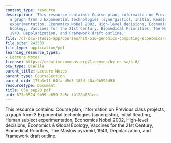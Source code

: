 ```yaml
---
content_type: resource
description: 'This resource contains: Course plan, information on Previous class projects,
  a graph from 3 Exponential technologies (synergistic), Initial Reading, Human subject
  experimentation, Economics Nobel 2002, High-level decisions, Economics & Global
  Ecology, Vaccines for the 21st Century, Biomedical Priorities, The Maslow pyramid,
  1943, Depolarization, and Framework draft outline.'
file: /ol-ocw-studio-app/courses/hst-510-genomics-computing-economics-and-society-fall-2005/673e35249b99e6592e5cfb128a031cec_05a_sep20.pdf
file_size: 242533
file_type: application/pdf
learning_resource_types:
- Lecture Notes
license: https://creativecommons.org/licenses/by-nc-sa/4.0/
ocw_type: OCWFile
parent_title: Lecture Notes
parent_type: CourseSection
parent_uid: 175a3e11-64fa-d5d3-183d-48aa9b598d93
resourcetype: Document
title: 05a_sep20.pdf
uid: 673e3524-9b99-e659-2e5c-fb128a031cec
---
```

This resource contains: Course plan, information on Previous class projects, a graph from 3 Exponential technologies (synergistic), Initial Reading, Human subject experimentation, Economics Nobel 2002, High-level decisions, Economics & Global Ecology, Vaccines for the 21st Century, Biomedical Priorities, The Maslow pyramid, 1943, Depolarization, and Framework draft outline.